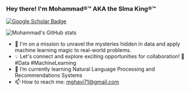###   Hey there! I'm Mohammad®™ AKA the Slma King®™ 
[![Google Scholar Badge](https://img.shields.io/badge/Google-Scholar-blue)](https://scholar.google.ca/citations?user=e9WsL44AAAAJ&hl=en)

![Mohammad's GitHub stats]("https://github-readme-stats.vercel.app/api?username=Slmaking&hide=contribs,prs&theme=tokyonight&show_icons=true)
- 🔭 I'm on a mission to unravel the mysteries hidden in data and apply machine learning magic to real-world problems.
- 💡 Let's connect and explore exciting opportunities for collaboration! 🤝 #Data #MachineLearning
- 🌱 I’m currently learning Natural Language Processing and Recommendations Systems
- 📫 How to reach me: mghavi71@gmail.com 

